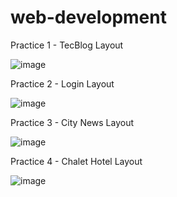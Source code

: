 # web-development

Practice 1 - TecBlog Layout

![image](https://user-images.githubusercontent.com/84235201/219938564-ba77b7a0-5a17-4012-aad2-a7ab75f2999b.png)

Practice 2 - Login Layout

![image](https://user-images.githubusercontent.com/84235201/220717753-4993a557-a12c-4c6c-8c62-0926d952749b.png)

Practice 3 - City News Layout

![image](https://user-images.githubusercontent.com/84235201/224512865-5d04ced4-b8ef-4e1c-acfe-c6cdb744e85c.png)

Practice 4 - Chalet Hotel Layout

![image](https://user-images.githubusercontent.com/84235201/224574953-18045806-ee96-4355-bcee-3899242a9214.png)
